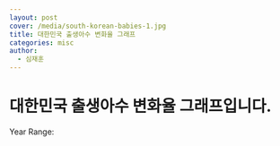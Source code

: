 ```yaml
---
layout: post
cover: /media/south-korean-babies-1.jpg
title: 대한민국 출생아수 변화율 그래프
categories: misc
author:
  - 심재훈
---
```

# 대한민국 출생아수 변화율 그래프입니다.

<canvas id="myChart" width="1000" height="600"></canvas>

<div id="slider-range-20250303"></div>
<p id="year-range-text-20250303">
  Year Range: <span id="year-range-20250303"></span>
</p>

<script>
  // Sample Data (Replace with your actual data)
  const data = {
    labels: [1950, 1951, 1952, 1953, 1954, 1955, 1956, 1957, 1958, 1959, 1960, 1961, 1962, 1963, 1964, 1965, 1966, 1967, 1968, 1969, 1970, 1971, 1972, 1973, 1974, 1975, 1976, 1977, 1978, 1979, 1980, 1981, 1982, 1983, 1984, 1985, 1986, 1987, 1988, 1989, 1990, 1991, 1992, 1993, 1994, 1995, 1996, 1997, 1998, 1999, 2000, 2001, 2002, 2003, 2004, 2005, 2006, 2007, 2008, 2009, 2010, 2011, 2012, 2013, 2014, 2015, 2016, 2017, 2018, 2019, 2020, 2021, 2022, 2023, 2024],
    datasets: [
      {
        label: '출생아 수 (만 명)',
        data: [63.3976, 67.5666, 72.2018, 77.7186, 83.9293, 90.8134, 94.599, 96.3952, 99.3628, 101.6173, 108.0535, 104.6086, 103.6659, 103.322, 100.1833, 99.6052, 103.0245, 100.5295, 104.3321, 104.4943, 100.6645, 102.4773, 95.278, 96.5521, 92.2823, 87.403, 79.6331, 82.5339, 75.0728, 86.2669, 86.2835, 86.7409, 84.8312, 76.9155, 67.4793, 65.5489, 63.6019, 62.3831, 63.3092, 63.9431, 64.9738, 70.9275, 73.0678, 71.5826, 72.1185, 71.502, 69.1226, 67.5394, 64.1594, 62.0668, 64.0089, 55.9934, 49.6911, 49.5036, 47.6958, 43.8707, 45.1759, 49.6822, 46.5892, 44.4849, 47.0171, 47.1265, 48.455, 43.6455, 43.5435, 43.842, 40.6243, 35.7771, 32.6822, 30.2676, 27.2337, 26.0562, 24.9186, 23.0028, 23.8343], // Divided by 10000
        type: 'line',
        borderColor: 'rgba(54, 162, 235, 1)', // Blue
        borderWidth: 2,
        yAxisID: 'y-axis-1',
        tension: 0.4 // Add tension for a smoother curve
      },
      {
        label: '출생아수 변화율 (%)',
        data: ['N/A', 6.58, 6.86, 7.64, 7.99, 8.2, 4.17, 1.9, 3.08, 2.27, 6.33, -3.19, -0.9, -0.33, -3.04, -0.58, 3.43, -2.42, 3.78, 0.16, -3.66, 1.8, -7.02, 1.34, -4.42, -5.29, -8.89, 3.64, -8.92, 15.44, 0.02, 0.53, -2.2, -9.33, -12.27, -2.86, -2.97, -1.92, 1.48, 1.0, 1.61, 9.16, 2.97, -2.03, 0.75, -0.85, -3.33, -2.29, -5.0, -3.26, 3.13, -12.52, -11.25, -0.38, -3.65, -8.02, 2.98, 10.0, -6.23, -4.52, 5.69, 0.23, 2.82, -9.93, -0.23, 0.69, -7.34, -11.93, -8.65, -7.39, -9.94, -4.32, -4.37, -7.69, 3.62],
        type: 'line',
        borderColor: 'rgba(255, 99, 132, 1)', // Red
        borderWidth: 2,
        yAxisID: 'y-axis-2',
        tension: 0.4
      }
    ]
  };

  // Initial Year Range
  let startYearIndex = 0;
  let endYearIndex = data.labels.length - 1;

  // Function to update the chart with the selected year range
  function updateChart(start, end) {
    const selectedLabels = data.labels.slice(start, end + 1);
    const selectedBirths = data.datasets[0].data.slice(start, end + 1);
    const selectedRate = data.datasets[1].data.slice(start, end + 1);

    myChart.config.data.labels = selectedLabels;
    myChart.config.data.datasets[0].data = selectedBirths;
    myChart.config.data.datasets[1].data = selectedRate;
    myChart.update();
  }


  // Chart Configuration
  const config = {
    type: 'line', // Overall chart type
    data: {
        labels: data.labels.slice(startYearIndex, endYearIndex + 1),
        datasets: [
            {
                ...data.datasets[0],
                data: data.datasets[0].data.slice(startYearIndex, endYearIndex + 1)
            },
            {
                ...data.datasets[1],
                data: data.datasets[1].data.slice(startYearIndex, endYearIndex + 1)
            }
        ]
    },
    options: {
      responsive: false,
      maintainAspectRatio: false,
      scales: {
        x: {
          display: true,
          title: {
            display: true,
            text: '연도'
          },
          ticks: {
            autoSkip: false, // Prevent labels from being skipped
            maxRotation: 90,   // Allow labels to rotate up to 90 degrees
            minRotation: 45,   // Start rotation at 45 degrees
            callback: function(value, index, values) {
              // Display every nth label
              const step = Math.ceil(data.labels.slice(startYearIndex, endYearIndex + 1).length / 10); // Adjust 10 to control density
              if (index % step === 0) {
                return this.getLabelForValue(value);
              } else {
                return ''; // Hide the label
              }
            }
          }
        },
        'y-axis-1': {
          type: 'linear',
          position: 'left',
          title: {
            display: true,
            text: '출생아 수 (만 명)'
          },
        },
        'y-axis-2': {
          type: 'linear',
          position: 'right',
          title: {
            display: true,
            text: '출생아수 변화율 (%)'
          },
          grid: {
            drawOnChartArea: false
          }
        }
      },
      plugins: {
        title: {
          display: true,
          text: '출생아 수 및 출생아수 변화율',
          font: {
            size: 18
          }
        },
        tooltip: {
          mode: 'index', // Show tooltips for all datasets at the same x value
          intersect: false
        },
        // Add the annotation plugin configuration
        annotation: {
          annotations: [{
            type: 'line',
            mode: 'horizontal',
            scaleID: 'y-axis-2', // Link to the rate Y axis
            value: 0,
            borderColor: 'rgba(0, 0, 0, 0.5)',
            borderWidth: 1,
            label: {
              enabled: false,
            }
          }]
        }
      }
    }
  };

  // Create the Chart
  const myChart = new Chart(
    document.getElementById('myChart'),
    config
  );



  $( function() {
    $("#slider-range-20250303").slider({
      range: true,
      min: 0,
      max: data.labels.length - 1,
      values: [ 0, data.labels.length - 1 ],
      slide: function( event, ui ) {
        $("#year-range-20250303").text(data.labels[ui.values[ 0 ]] + " - " + data.labels[ui.values[ 1 ]] );
      },
      change: function( event, ui ) {
          startYearIndex = ui.values[0];
          endYearIndex = ui.values[1];
          updateChart(startYearIndex, endYearIndex);

          // Update x-axis ticks callback after slider change
          myChart.options.scales.x.ticks.callback = function(value, index, values) {
              const step = Math.ceil(data.labels.slice(startYearIndex, endYearIndex + 1).length / 10);
              if (index % step === 0) {
                  return this.getLabelForValue(value);
              } else {
                  return '';
              }
          };
          myChart.update(); // Re-render the chart to apply the new tick settings
      }
    });
    $("#year-range-20250303").text(data.labels[$("#slider-range-20250303").slider("values", 0)] +
      " - " + data.labels[$("#slider-range-20250303").slider("values", 1)]);
  } );


</script>
